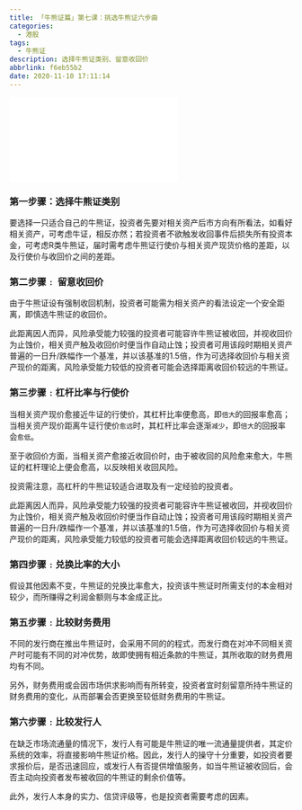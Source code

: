 ```yaml
---
title: 「牛熊证篇」第七课：挑选牛熊证六步曲
categories:
  - 港股
tags:
  - 牛熊证
description: 选择牛熊证类别、留意收回价
abbrlink: f6eb55b2
date: 2020-11-10 17:11:14
---
```


<div class="bilibili">
    <iframe src="//player.bilibili.com/player.html?aid=755139959&bvid=BV1Br4y1w7Nz&cid=254455716&page=1" scrolling="no" border="0" frameborder="no" framespacing="0" allowfullscreen="true" > </iframe>
</div>

### 第一步骤：选择牛熊证类别

要选择一只适合自己的牛熊证，投资者先要对相关资产后市方向有所看法，如看好相关资产，可考虑牛证，相反亦然；若投资者不欲触发收回事件后损失所有投资本金，可考虑R类牛熊证，届时需考虑牛熊证行使价与相关资产现货价格的差距，以及行使价与收回价之间的差距。

### 第二步骤﹕ 留意收回价

由于牛熊证设有强制收回机制，投资者可能需为相关资产的看法设定一个安全距离，即慎选牛熊证的收回价。

此距离因人而异，风险承受能力较强的投资者可能容许牛熊证被收回，并视收回价为止蚀价，相关资产触及收回价时便当作自动止蚀；投资者可用该段时期相关资产普遍的一日升/跌幅作一个基准，并以该基准的1.5倍，作为可选择收回价与相关资产现价的距离，风险承受能力较低的投资者可能会选择距离收回价较远的牛熊证。

### 第三步骤﹕杠杆比率与行使价

当相关资产现价愈接近牛证的行使价，其杠杆比率便愈高，即`倍大`的回报率愈高；当相关资产现价距离牛证行使价`愈远`时，其杠杆比率会逐渐`减少`，即`倍大`的回报率会`愈低`。

至于收回价方面，当相关资产愈接近收回价时，由于被收回的风险愈来愈大，牛熊证的杠杆理论上便会愈高，以反映相关收回风险。

投资需注意，高杠杆的牛熊证较适合进取及有一定经验的投资者。

此距离因人而异，风险承受能力较强的投资者可能容许牛熊证被收回，并视收回价为止蚀价，相关资产触及收回价时便当作自动止蚀；投资者可用该段时期相关资产普遍的一日升/跌幅作一个基准，并以该基准的1.5倍，作为可选择收回价与相关资产现价的距离，风险承受能力较低的投资者可能会选择距离收回价较远的牛熊证。

### 第四步骤﹕兑换比率的大小

假设其他因素不变，牛熊证的兑换比率愈大，投资该牛熊证时所需支付的本金相对较少，而所赚得之利润金额则与本金成正比。

### 第五步骤﹕比较财务费用

不同的发行商在推出牛熊证时，会采用不同的的程式，而发行商在对冲不同相关资产时可能有不同的对冲优势，故即使拥有相近条款的牛熊证，其所收取的财务费用均有不同。

另外，财务费用或会因市场供求影响而有所转变，投资者宜时刻留意所持牛熊证的财务费用的变化，从而部署会否更换至较低财务费用的牛熊证。

### 第六步骤﹕比较发行人

在缺乏市场流通量的情况下，发行人有可能是牛熊证的唯一流通量提供者，其定价系统的效率，将直接影响牛熊证价格。因此，发行人的操守十分重要，如投资者要求报价后，是否迅速回应，或发行人有否提供增值服务，如当牛熊证被收回后，会否主动向投资者发布被收回的牛熊证的剩余价值等。

此外，发行人本身的实力、信贷评级等，也是投资者需要考虑的因素。